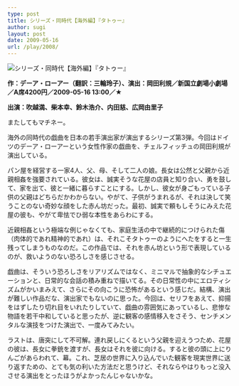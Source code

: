```yaml
---
type: post
title: シリーズ・同時代【海外編】『タトゥー』
author: sugi
layout: post
date: 2009-05-16
url: /play/2008/
---
```

<img src="/images/play/20090516.jpg" alt="シリーズ・同時代【海外編】『タトゥー』" class="alignleft" />

**作：デーア・ローアー（翻訳：三輪玲子）、演出：岡田利規／新国立劇場小劇場／A席4200円／2009-05-16 13:00／★**

**出演：吹越満、柴本幸、鈴木浩介、内田慈、広岡由里子**

またしてもマチネー。

海外の同時代の戯曲を日本の若手演出家が演出するシリーズ第3弾。今回はドイツのデーア・ローアーという女性作家の戯曲を、チェルフィッチュの岡田利規が演出している。

パン屋を経営する一家4人、父、母、そして二人の娘。長女は公然と父親から近親相姦を強要されている。彼女は、誠実そうな花屋の店員と知り合い、勇を鼓して、家を出て、彼と一緒に暮らすことにする。しかし、彼女が身ごもっている子供の父親はどちらだかわからない。やがて、子供がうまれるが、それは決して笑うことのない奇妙な顔をした赤ん坊だった。最初、誠実で頼もしそうにみえた花屋の彼も、やがて卑怯でひ弱な本性をあらわにする。

近親相姦という極端な例じゃなくても、家庭生活の中で継続的につけられた傷（肉体的であれ精神的であれ）は、それこそタトゥーのようにへたをすると一生残ってしまうものなのだ。この作品では、それを赤ん坊という形で表現しているのが、救いようのない恐ろしさを感じさせる。

戯曲は、そういう恐ろしさをリアリズムではなく、ミニマルで抽象的なシチュエーションと、日常的な会話の積み重ねで描いてる。その日常性の中にエロティシズムがかいまみえて、さらにその向こうに恐怖があるという感じだ。結構、演出が難しい作品だな、演出家でもないのに思った。今回は、セリフをあえて、抑揚をはずしたり切れ目をいれたりしていて、戯曲の雰囲気にあっているし、悲惨な物語を若干中和していると思ったが、逆に観客の感情移入をさそう、センチメンタルな演技をつけた演出で、一度みてみたい。

ラストは、唐突にして不可解。連れ戻しにくるという父親を迎えうつため、花屋の彼は、長女に拳銃を渡すが、長女はそれを彼に向ける。すると彼の頭に上にりんごがあらわれて、幕。これ、芝居の世界に入り込んでいた観客を現実世界に送り返すための、とても気の利いた方法だと思うけど、それならやはりもっと没入させる演出をとったほうがよかったんじゃないかな。

